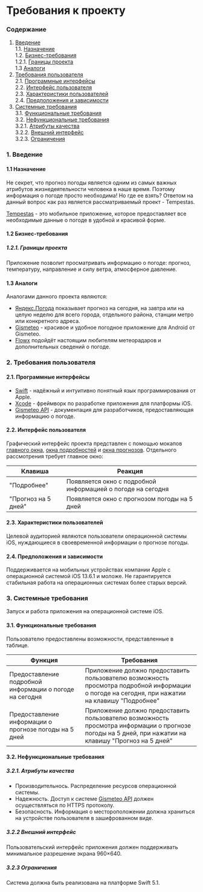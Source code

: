 # Требования к проекту
### Содержание
1. [Введение](#1) <br>
  1.1. [Назначение](#1.1) <br>
  1.2. [Бизнес-требования](#1.2) <br>
      1.2.1. [Границы проекта](#1.2.1) <br>
  1.3 [Аналоги](#1.3) <br>
2. [Требования пользователя](#2) <br>
  2.1. [Программные интерфейсы](#2.1) <br>
  2.2. [Интерфейс пользователя](#2.2) <br>
  2.3. [Характеристики пользователей](#2.3) <br>
  2.4. [Предположения и зависимости](#2.4) <br>
3. [Системные требования](#3.) <br>
  3.1. [Функциональные требования](#3.1) <br>
  3.2. [Нефункциональные требования](#3.2) <br>
     3.2.1. [Атрибуты качества](#3.2.1) <br>
     3.2.2. [Внешний интерфейс](#3.2.2) <br>
     3.2.3. [Ограничения](#3.2.3) <br>

### 1. Введение <a name="1"></a>
#### 1.1 Назначение <a name="1.1"></a>
Не секрет, что прогноз погоды является одним из самых важных атрибутов жизнедеятельности человека в наше время. Поэтому информация о погоде просто необходима! Но где ее взять? 
Ответом на данный вопрос как раз является рассматриваемый проект - Tempestas.
 
[Tempestas](https://github.com/vectordiman/TRITPO) - это мобильное приложение, которое предоставляет все необходимые данные о погоде в удобной и красивой форме.
#### 1.2 Бизнес-требования <a name="1.2"></a>
##### 1.2.1. Границы проекта <a name="1.2.1"></a>
Приложение позволит просматривать информацию о погоде: прогноз, температуру, направление и силу ветра, атмосферное давление.
#### 1.3 Аналоги <a name="1.3"></a>
Аналогами данного проекта являются:
* [Яндекс.Погода](https://play.google.com/store/apps/details?id=ru.yandex.weatherplugin&hl=ru) показывает прогноз на сегодня, на завтра или на целую неделю для всего города, отдельного района, станции метро или конкретного адреса.
* [Gismeteo](https://play.google.com/store/apps/details?id=ru.gismeteo.gismeteo&hl=ru) - красивое и удобное погодное приложение для Android от Gismeteo.
* [Flowx](https://play.google.com/store/apps/details?id=com.enzuredigital.weatherbomb&hl=ru) подойдёт настоящим любителям метеорадаров и дополнительных сведений о погоде.
### 2. Требования пользователя <a name="2"></a>
#### 2.1. Программные интерфейсы <a name="2.1"></a>
* [Swift](https://www.apple.com/ru/swift/) - надёжный и интуитивно понятный язык программирования от Apple.
* [Xcode](https://developer.apple.com/xcode/) - фреймворк по разработке приложения для платформы iOS.
* [Gismeteo API](https://www.gismeteo.ru/api/) -  документация для разработчиков, предоставляющая информацию о погоде.
#### 2.2. Интерфейс пользователя <a name="2.2"></a>
Графический интерфейс проекта представлен с помощью мокапов [главного окна](https://github.com/vectordiman/TRITPO/blob/master/documentation/mockups/main.pdf), [окна подробностей](https://github.com/vectordiman/TRITPO/blob/master/documentation/mockups/details.pdf) и [окна прогнозов](https://github.com/vectordiman/TRITPO/blob/master/documentation/mockups/5days.pdf).
Отдельного рассмотрения требует главное окно:

Клавиша | Реакция
--- | ---
"Подробнее" | Появляется окно с подробной информацией о погоде на сегодня
"Прогноз на 5 дней" | Появляется окно с прогнозом погоды на 5 дней

#### 2.3. Характеристики пользователей <a name="2.3"></a>
Целевой аудиторией являются пользователи операционной системы iOS, нуждающиеся в своевременной информации о прогнозе погоды.
#### 2.4. Предположения и зависимости <a name="2.4"></a>
Поддерживается на мобильных устройствах компании Apple c операционной системой iOS 13.6.1 и моложе. Не гарантируется стабильная работа на операционных системах более старых версий.
### 3. Системные требования <a name="3"></a>
Запуск и работа приложения на операционной системе iOS.
#### 3.1. Функциональные требования <a name="3.1"></a>
Пользователю предоставлены возможности, представленные в таблице.

Функция | Требования
--- | ---
Предоставление подробной информации о погоде на сегодня | Приложение должно предоставить пользователю возможность просмотра подробной информации о погоде на сегодня, при нажатии на клавишу "Подробнее"
Предоставление информации о прогнозе погоды на 5 дней | Приложение должно предоставить пользователю возможность просмотра информации о прогнозе погоды на 5 дней, при нажатии на клавишу "Прогноз на 5 дней"

#### 3.2. Нефункциональные требования <a name="3.2"></a>
  ##### 3.2.1. Атрибуты качества <a name="3.2.1"></a>
* Производительнось. Распределение ресурсов операционной системы.
* Надежность. Доступ к системе [Gismeteo API](https://www.gismeteo.ru/api/) должен осуществляться по HTTPS протоколу.
* Безопасность. Информация о местороположении должна храниться на устройстве пользователя в зашифрованном виде.
##### 3.2.2 Внешний интерфейс <a name="3.2.2"></a>
Пользовательский интерфейс приложения должен поддерживать минимальное разрешение экрана 960×640.
  ##### 3.2.3 Ограничения <a name="3.2.3"></a>
Система должна быть реализована на платформе Swift 5.1.

